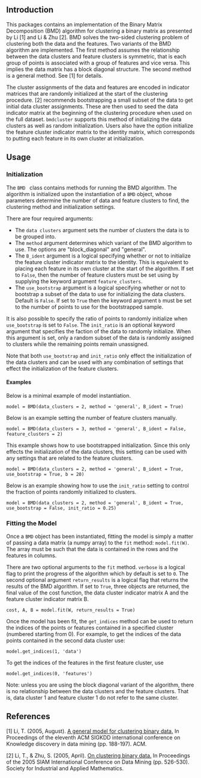 

<h2> Introduction </h2>

This packages contains an implementation of the Binary Matrix Decomposition (BMD) algorithm for clustering a binary matrix as presented by Li [1] and Li & Zhu [2]. BMD solves the two-sided clustering problem of clustering both the data and the features. Two variants of the BMD algorithm are implemented. The first method assumes the relationship between the data clusters and feature clusters is symmetric, that is each group of points is associated with a group of features and vice versa. This implies the data matrix has a block diagonal structure. The second method is a general method. See [1] for details.

The cluster assignments of the data and features are encoded in indicator matrices that are randomly initialized at the start of the clustering procedure. [2] recommends bootstrapping a small subset of the data to get initial data cluster assignments. These are then used to seed the data indicator matrix at the beginning of the clustering procedure when used on the full dataset. ````bmdcluster```` supports this method of initializing the data clusters as well as random initialization. Users also have the option initialize the feature cluster indicator matrix to the identity matrix, which corresponds to putting each feature in its own cluster at initialization.

<h2> Usage </h2>

<h3> Initialization </h3>

The `BMD ` class contains methods for running the BMD algorithm. The algorithm is initialized upon the instantiation of a `BMD` object, whose parameters determine the number of data and feature clusters to find, the clustering method and initialization settings.

There are four required arguments:

* The `data clusters` argument sets the number of clusters the data is to be grouped into.
* The `method` argument determines which variant of the BMD algorithm to use. The options are "block_diagonal" and "general".
* The `B_ident` argument is a logical specifying whether or not to initialize the feature cluster indicator matrix to the identity. This is equivalent to placing each feature in its own cluster at the start of the algorithm. If set to `False`, then the number of feature clusters must be set using by supplying the keyword argument `feature_clusters`.
* The `use_bootstrap` argument is a logical specifying whether or not to bootstrap a subset of the data to use for initializing the data clusters. Default is `False`. If set to `True` then the keyword argument `b` must be set to the number of points to use for the bootstrapped sample.

It is also possible to specify the ratio of points to randomly initialize when `use_bootstrap` is set to `False`. The `init_ratio` is an optional keyword argument that specifies the faction of the data to randomly initialize. When this argument is set, only a random subset of the data is randomly assigned to clusters while the remaining points remain unassigned.

Note that both `use_bootstrap` and `init_ratio` only effect the initialization of the data clusters and can be used with any combination of settings that effect the initialization of the feature clusters.


<h4> Examples </h4>

Below is a minimal example of model instantiation.
````
model = BMD(data_clusters = 2, method = 'general', B_ident = True)
````

Below is an example setting the number of feature clusters manually.
````
model = BMD(data_clusters = 3, method = 'general', B_ident = False, feature_clusters = 2)
````

This example shows how to use bootstrapped initialization. Since this only effects the initialization of the data clusters, this setting can be used with any settings that are related to the feature clusters.
````
model = BMD(data_clusters = 2, method = 'general', B_ident = True, use_bootstrap = True, b = 20)
````

Below is an example showing how to use the `init_ratio` setting to control the fraction of points randomly initialized to clusters.
````
model = BMD(data_clusters = 2, method = 'general', B_ident = True, use_bootstrap = False, init_ratio = 0.25)
````

<h3> Fitting the Model </h3>

Once a `BMD` object has been instantiated, fitting the model is simply a matter of passing a data matrix (a numpy array) to the `fit` method: `model.fit(W)`. The array must be such that the data is contained in the rows and the features in columns.

There are two optional arguments to the `fit` method. `verbose` is a logical flag to print the progress of the algorithm which by default is set to `0`. The second optional argument `return_results` is a logical flag that returns the results of the BMD algorithm. If set to `True`, three objects are returned, the final value of the cost function, the data cluster indicator matrix A and the feature cluster indicator matrix B.

````
cost, A, B = model.fit(W, return_results = True)
````
Once the model has been fit, the `get_indices` method can be used to return the indices of the points or features contained in a specified cluster (numbered starting from 0). For example, to get the indices of the data points contained in the second data cluster use:

````
model.get_indices(1, 'data')
````
To get the indices of the features in the first feature cluster, use
````
model.get_indices(0, 'features')
````
Note: unless you are using the block diagonal variant of the algorithm, there is no relationship between the data clusters and the feature clusters. That is, data cluster 1 and feature cluster 1 do not refer to the same cluster.


<h2> References </h2>

[1] Li, T. (2005, August). [A general model for clustering binary data.](http://users.cs.fiu.edu/~taoli/pub/p188-li.pdf) In Proceedings of the eleventh ACM SIGKDD international conference on Knowledge discovery in data mining (pp. 188-197). ACM.

[2] Li, T., & Zhu, S. (2005, April). [On clustering binary data.](https://pdfs.semanticscholar.org/b3b5/c7e794df43fe89122bd39dafd9a5f504c524.pdf) In Proceedings of the 2005 SIAM International Conference on Data Mining (pp. 526-530). Society for Industrial and Applied Mathematics.
